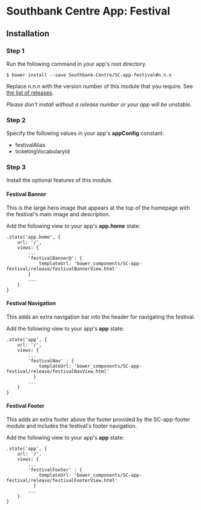 # Southbank Centre App: Festival

## Installation

### Step 1
Run the following command in your app's root directory.

    $ bower install --save Southbank-Centre/SC-app-festival#n.n.n

Replace n.n.n with the version number of this module that you require. See [the list of releases](https://github.com/Southbank-Centre/SC-app-festival/releases).

*Please don't install without a release number or your app will be unstable.*

### Step 2
Specify the following values in your app's **appConfig** constant:

- festivalAlias
- ticketingVocabularyId

### Step 3

Install the optional features of this module.

#### Festival Banner

This is the large hero image that appears at the top of the homepage with the festival's main image and description.

Add the following view to your app's **app.home** state:

	.state('app.home', {
        url: '/',
        views: {
            ...
            'festivalBanner@': {
                templateUrl: 'bower_components/SC-app-festival/release/festivalBannerView.html'
            }
            ...
        }
    }
    
#### Festival Navigation

This adds an extra navigation bar into the header for navigating the festival.

Add the following view to your app's **app** state:

    .state('app', {
        url: '/',
        views: {
            ...
            'festivalNav' : {
                templateUrl: 'bower_components/SC-app-festival/release/festivalNavView.html'
              }
            ...
        }
    }
    
#### Festival Footer

This adds an extra footer above the footer provided by the SC-app-footer module and includes the festival's footer navigation.

Add the following view to your app's **app** state:

    .state('app', {
        url: '/',
        views: {
            ...
            'festivalFooter' : {
                templateUrl: 'bower_components/SC-app-festival/release/festivalFooterView.html'
              }
            ...
        }
    }